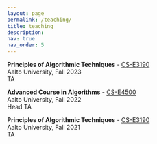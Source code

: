 ```yaml
---
layout: page
permalink: /teaching/
title: teaching
description:
nav: true
nav_order: 5
---
```


**Principles of Algorithmic Techniques** - <a href="https://sisu.aalto.fi/student/courseunit/otm-90ac913e-d8c4-465d-8b4f-3ddb3aaa77e1/brochure">CS-E3190</a><br/>
Aalto University, Fall 2023<br/>
TA

**Advanced Course in Algorithms** - <a href="https://sisu.aalto.fi/student/courseunit/otm-27b3b776-0001-4f5c-b42a-219b28a7cbe7/brochure">CS-E4500</a><br/>
Aalto University, Fall 2022<br/>
Head TA

**Principles of Algorithmic Techniques** - <a href="https://sisu.aalto.fi/student/courseunit/otm-90ac913e-d8c4-465d-8b4f-3ddb3aaa77e1/brochure">CS-E3190</a><br/>
Aalto University, Fall 2021<br/>
TA
